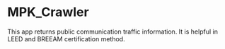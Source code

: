 # MPK_Crawler
This app returns public communication traffic information. It is helpful in LEED and BREEAM certification method.
